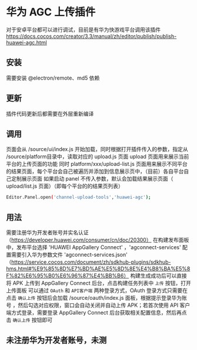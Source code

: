 # 华为 AGC 上传插件

对于安卓平台都可以进行调试，目前是有华为快游戏平台调用该插件
https://docs.cocos.com/creator/3.3/manual/zh/editor/publish/publish-huawei-agc.html

## 安装

需要安装 @electron/remote、md5 依赖

## 更新

插件代码更新后都需要在外层重新编译

## 调用

页面会从 /source/ui/index.js 开始加载，同时根据打开插件传入的参数，指定从 /source/platform目录中，读取对应的 upload.js 页面
upload 页面用来展示当前平台的上传页面的功能
同时 platform/xxx/upload-list.js 页面用来展示不同平台的结果页面，每个平台会自己被遍历并添加到信息展示页中，（目前）各自平台自己定制展示页面
如果启动 panel 不传入参数，默认会加载结果展示页面（ upload/list.js 页面）（即每个平台的的结果页列表）

```bash
Editor.Panel.open('channel-upload-tools','huawei-agc');
```

## 用法

需要注册华为开发者账号并实名认证（https://developer.huawei.com/consumer/cn/doc/20300）
在构建发布面板中，发布平台选择 'HUAWEI AppGallery Connect' ，'agconnect-services' 配置需要引入华为参数文件 'agconnect-services.json' （https://service.cocos.com/document/zh/sdkhub-plugins/sdkhub-hms.html#%E9%85%8D%E7%BD%AE%E5%8D%8E%E4%B8%BA%E5%8F%82%E6%95%B0%E6%96%87%E4%BB%B6）
构建生成成功后可以直接将 APK 上传到 AppGallery Connect 后台，点击构建任务列表中 `上传` 按钮，打开上传面板
可以通过 `OAuth` 和 `API客户端` 两种登录方式，OAuth 登录方式只需要在点击 `确认上传` 按钮后会加载 /source/oauth/index.js 面板，根据提示登录华为账号 ，然后勾选对应权限，窗口会自动关闭并自动上传 APK；若首次使用 API 客户端方式登录，需要登录 AppGallery Connect 后台获取相关配置信息，然后再点击 `确认上传` 按钮即可

## 未注册华为开发者账号，未测

